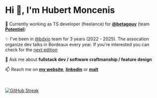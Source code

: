 <h1>Hi 👋, I'm Hubert Moncenis</h1>

🌱 Currently working as TS developer (freelance) for **[@betagouv](https://beta.gouv.fr/)** (team **[Potentiel](https://github.com/MTES-MCT/potentiel)**)

✨ I've been in [@bdxio](https://twitter.com/bdxio) team for 3 years (2022 - 2025). The assocation organize dev talks in Bordeaux every year. If you're interested you can check for the [next edition](https://www.bdxio.fr/)

💬 Ask me about **fullstack dev / software craftmanship / feature design**

📫 Reach me on <strong><a href="https://hubbb.dev/">my website</a></strong>, **[linkedin](https://www.linkedin.com/in/**hubert-moncenis-41703783/)** or **[malt](https://www.malt.fr/profile/hubertmoncenis)**

<br />

[![GitHub Streak](https://streak-stats.demolab.com?user=HubM&theme=dark&hide_border=true&date_format=j%20M%5B%20Y%5D&fire=7D7CFF&ring=7D7CFF&currStreakLabel=7D7CFF)](https://git.io/streak-stats)

